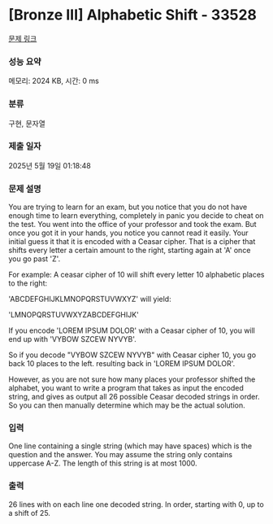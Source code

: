 # [Bronze III] Alphabetic Shift - 33528 

[문제 링크](https://www.acmicpc.net/problem/33528) 

### 성능 요약

메모리: 2024 KB, 시간: 0 ms

### 분류

구현, 문자열

### 제출 일자

2025년 5월 19일 01:18:48

### 문제 설명

<p>You are trying to learn for an exam, but you notice that you do not have enough time to learn everything, completely in panic you decide to cheat on the test. You went into the office of your professor and took the exam. But once you got it in your hands, you notice you cannot read it easily. Your initial guess it that it is encoded with a Ceasar cipher. That is a cipher that shifts every letter a certain amount to the right, starting again at 'A' once you go past 'Z'.</p>

<p>For example: A ceasar cipher of 10 will shift every letter 10 alphabetic places to the right:</p>

<p>'ABCDEFGHIJKLMNOPQRSTUVWXYZ' will yield:</p>

<p>'LMNOPQRSTUVWXYZABCDEFGHIJK'</p>

<p>If you encode 'LOREM IPSUM DOLOR' with a Ceasar cipher of 10, you will end up with 'VYBOW SZCEW NYVYB'.</p>

<p>So if you decode "VYBOW SZCEW NYVYB" with Ceasar cipher 10, you go back 10 places to the left. resulting back in 'LOREM IPSUM DOLOR'.</p>

<p>However, as you are not sure how many places your professor shifted the alphabet, you want to write a program that takes as input the encoded string, and gives as output all 26 possible Ceasar decoded strings in order. So you can then manually determine which may be the actual solution.</p>

### 입력 

 <p>One line containing a single string (which may have spaces) which is the question and the answer. You may assume the string only contains uppercase A-Z. The length of this string is at most 1000.</p>

### 출력 

 <p>26 lines with on each line one decoded string. In order, starting with 0, up to a shift of 25.</p>

